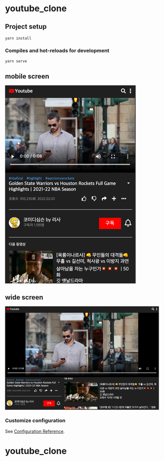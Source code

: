 # youtube_clone

## Project setup
```
yarn install
```

### Compiles and hot-reloads for development
```
yarn serve
```

## mobile screen
![small](https://github.com/BrianH29/youtube_clone/blob/main/src/assets/img/mobile.png)

## wide screen
![wide](https://github.com/BrianH29/youtube_clone/blob/main/src/assets/img/widePage.png)

### Customize configuration
See [Configuration Reference](https://cli.vuejs.org/config/).
# youtube_clone

